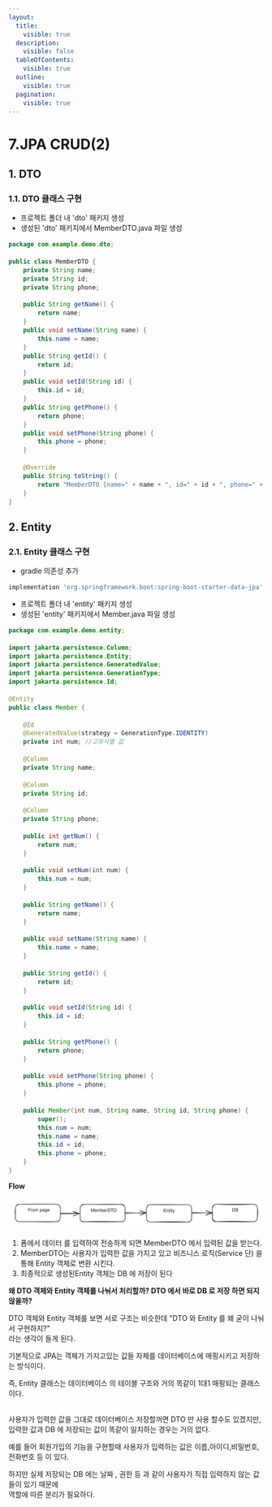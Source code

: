 ```yaml
---
layout:
  title:
    visible: true
  description:
    visible: false
  tableOfContents:
    visible: true
  outline:
    visible: true
  pagination:
    visible: true
---
```


# 7.JPA CRUD(2)

## 1. DTO

### 1.1. DTO 클래스 구현

* 프로젝트 폴더 내 'dto' 패키지 생성
* 생성된 'dto' 패키지에서 MemberDTO.java 파일 생성

```java
package com.example.demo.dto;

public class MemberDTO {
	private String name;
	private String id;
	private String phone;
	
	public String getName() {
		return name;
	}
	public void setName(String name) {
		this.name = name;
	}
	public String getId() {
		return id;
	}
	public void setId(String id) {
		this.id = id;
	}
	public String getPhone() {
		return phone;
	}
	public void setPhone(String phone) {
		this.phone = phone;
	}
	
	@Override
	public String toString() {
		return "MemberDTO [name=" + name + ", id=" + id + ", phone=" + phone + "]";
	}
}


```

## 2. Entity

### 2.1. Entity 클래스 구현

* gradle 의존성 추가&#x20;

```gradle
implementation 'org.springframework.boot:spring-boot-starter-data-jpa'
```

* 프로젝트 폴더 내 'entity' 패키지 생성
* 생성된 'entity' 패키지에서 Member.java 파일 생성

```java
package com.example.demo.entity;

import jakarta.persistence.Column;
import jakarta.persistence.Entity;
import jakarta.persistence.GeneratedValue;
import jakarta.persistence.GenerationType;
import jakarta.persistence.Id;

@Entity
public class Member {
	
	@Id
	@GeneratedValue(strategy = GenerationType.IDENTITY)
	private int num; //고유식별 값
	
	@Column
	private String name;
	
	@Column
	private String id;
	
	@Column
	private String phone;

	public int getNum() {
		return num;
	}

	public void setNum(int num) {
		this.num = num;
	}

	public String getName() {
		return name;
	}

	public void setName(String name) {
		this.name = name;
	}

	public String getId() {
		return id;
	}

	public void setId(String id) {
		this.id = id;
	}

	public String getPhone() {
		return phone;
	}

	public void setPhone(String phone) {
		this.phone = phone;
	}
	
	public Member(int num, String name, String id, String phone) {
		super();
		this.num = num;
		this.name = name;
		this.id = id;
		this.phone = phone;
	}
}

```





**Flow**

<img src="../.gitbook/assets/file.excalidraw.svg" alt="" class="gitbook-drawing">

1. 폼에서 데이터 를 입력하여 전송하게 되면  MemberDTO 에서 입력된 값을 받는다.
2. MemberDTO는 사용자가 입력한  값을 가지고 있고 비즈니스  로직(Service 단) 을 통해 Entity 객체로 변환 시킨다.
3. 최종적으로 생성된Entity 객체는 DB 에 저장이 된다



**왜 DTO 객체와 Entity 객체를 나눠서 처리할까?  DTO 에서 바로 DB 로 저장 하면 되지 않을까?**

DTO 객체와 Entity 객체를 보면 서로 구조는 비슷한데 "DTO 와 Entity 를 왜 굳이 나눠서 구현하지?" \
라는 생각이 들게 된다.

기본적으로 JPA는 객체가 가지고있는 값들 자체를 데이터베이스에 매핑시키고 저장하는 방식이다.&#x20;

즉, Entity 클래스는 데이터베이스 의 테이블 구조와 거의 똑같이 1대1 매핑되는 클래스이다.

\
사용자가 입력한 값을 그대로 데이터베이스 저장할꺼면 DTO 만 사용 할수도 있겠지만,\
입력한 값과 DB 에 저장되는 값이 똑같이 일치하는 경우는 거의 없다.

예를 들어 회원가입의 기능을 구현할때 사용자가 입력하는 값은 이름,아이디,비밀번호,전화번호 등 이 있다.

하지만 실제  저장되는 DB 에는 날짜 , 권한 등 과 같이 사용자가 직접 입력하지 않는 값들이 있기 때문에 \
역할에 따른 분리가 필요하다.
